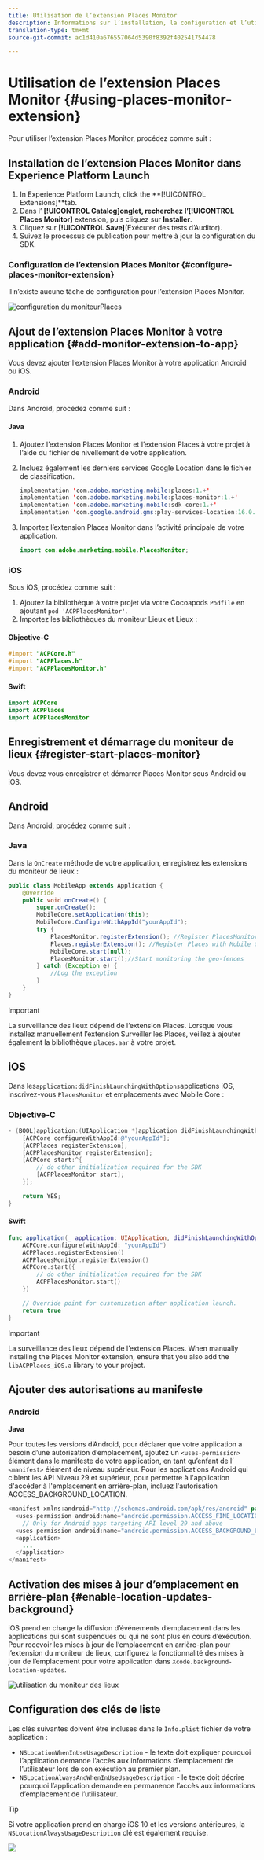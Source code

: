 ```yaml
---
title: Utilisation de l’extension Places Monitor
description: Informations sur l’installation, la configuration et l’utilisation de l’extension Places Monitor.
translation-type: tm+mt
source-git-commit: ac1d410a676557064d5390f8392f402541754478

---
```



# Utilisation de l’extension Places Monitor {#using-places-monitor-extension}

Pour utiliser l’extension Places Monitor, procédez comme suit :

## Installation de l’extension Places Monitor dans Experience Platform Launch

1. In Experience Platform Launch, click the **[!UICONTROL Extensions]**tab.
1. Dans l’ **[!UICONTROL Catalog]**onglet, recherchez l’**[!UICONTROL Places Monitor]** extension, puis cliquez sur **Installer**.
1. Cliquez sur **[!UICONTROL Save]**(Exécuter des tests d’Auditor).
1. Suivez le processus de publication pour mettre à jour la configuration du SDK.

### Configuration de l’extension Places Monitor {#configure-places-monitor-extension}

Il n’existe aucune tâche de configuration pour l’extension Places Monitor.

![configuration du moniteur](/help/assets/configure_places_monitor.png)Places ‌

## Ajout de l’extension Places Monitor à votre application {#add-monitor-extension-to-app}

Vous devez ajouter l’extension Places Monitor à votre application Android ou iOS.

### Android

Dans Android, procédez comme suit :

#### Java

1. Ajoutez l’extension Places Monitor et l’extension Places à votre projet à l’aide du fichier de nivellement de votre application.

1. Incluez également les derniers services Google Location dans le fichier de classification.

   ```java
   implementation 'com.adobe.marketing.mobile:places:1.+'
   implementation 'com.adobe.marketing.mobile:places-monitor:1.+'
   implementation 'com.adobe.marketing.mobile:sdk-core:1.+'
   implementation 'com.google.android.gms:play-services-location:16.0.0'
   ```

1. Importez l’extension Places Monitor dans l’activité principale de votre application.

   ```java
   import com.adobe.marketing.mobile.PlacesMonitor;
   ```

### iOS

Sous iOS, procédez comme suit :

1. Ajoutez la bibliothèque à votre projet via votre Cocoapods `Podfile` en ajoutant `pod 'ACPPlacesMonitor'`.
1. Importez les bibliothèques du moniteur Lieux et Lieux :

#### Objective-C

```objectivec
#import "ACPCore.h"
#import "ACPPlaces.h"
#import "ACPPlacesMonitor.h"
```

#### Swift

```swift
import ACPCore
import ACPPlaces
import ACPPlacesMonitor
```


## Enregistrement et démarrage du moniteur de lieux {#register-start-places-monitor}

Vous devez vous enregistrer et démarrer Places Monitor sous Android ou iOS.

## Android

Dans Android, procédez comme suit :

### Java

Dans la `OnCreate` méthode de votre application, enregistrez les extensions du moniteur de lieux :

```java
public class MobileApp extends Application {
    @Override
    public void onCreate() {
        super.onCreate();
        MobileCore.setApplication(this);
        MobileCore.ConfigureWithAppId("yourAppId");
        try {
            PlacesMonitor.registerExtension(); //Register PlacesMonitor with Mobile Core
            Places.registerExtension(); //Register Places with Mobile Core
            MobileCore.start(null);
            PlacesMonitor.start();//Start monitoring the geo-fences
        } catch (Exception e) {
            //Log the exception
        }
    }
}
```

>[!IMPORTANT]
>
>La surveillance des lieux dépend de l’extension Places. Lorsque vous installez manuellement l’extension Surveiller les Places, veillez à ajouter également la bibliothèque `places.aar` à votre projet.

## iOS

Dans les`application:didFinishLaunchingWithOptions`applications iOS, inscrivez-vous `PlacesMonitor` et emplacements avec Mobile Core :

### Objective-C

```objectivec
- (BOOL)application:(UIApplication *)application didFinishLaunchingWithOptions:(NSDictionary*)launchOptions {
    [ACPCore configureWithAppId:@"yourAppId"];
    [ACPPlaces registerExtension];
    [ACPPlacesMonitor registerExtension];
    [ACPCore start:^{            
        // do other initialization required for the SDK
        [ACPPlacesMonitor start];
    }];

    return YES;
}
```

#### Swift

```swift
func application(_ application: UIApplication, didFinishLaunchingWithOptions launchOptions: [UIApplication.LaunchOptionsKey: Any]?) -> Bool {
    ACPCore.configure(withAppId: "yourAppId")
    ACPPlaces.registerExtension()       
    ACPPlacesMonitor.registerExtension()
    ACPCore.start({
        // do other initialization required for the SDK
        ACPPlacesMonitor.start()
    })

    // Override point for customization after application launch.        
    return true
}
```

>[!IMPORTANT]
>
>La surveillance des lieux dépend de l’extension Places. When manually installing the Places Monitor extension, ensure that you also add the `libACPPlaces_iOS.a` library to your project.


## Ajouter des autorisations au manifeste

### Android

**Java**

Pour toutes les versions d’Android, pour déclarer que votre application a besoin d’une autorisation d’emplacement, ajoutez un `<uses-permission>` élément dans le manifeste de votre application, en tant qu’enfant de l’ `<manifest>` élément de niveau supérieur. Pour les applications Android qui ciblent les API Niveau 29 et supérieur, pour permettre à l&#39;application d&#39;accéder à l&#39;emplacement en arrière-plan, incluez l&#39;autorisation ACCESS_BACKGROUND_LOCATION.

```java
<manifest xmlns:android="http://schemas.android.com/apk/res/android" package="com.adobe.placesapp">
  <uses-permission android:name="android.permission.ACCESS_FINE_LOCATION" />
    // Only for Android apps targeting API level 29 and above
  <uses-permission android:name="android.permission.ACCESS_BACKGROUND_LOCATION" />
  <application>        
    ...    
  </application>
</manifest>
```


## Activation des mises à jour d’emplacement en arrière-plan {#enable-location-updates-background}

iOS prend en charge la diffusion d’événements d’emplacement dans les applications qui sont suspendues ou qui ne sont plus en cours d’exécution. Pour recevoir les mises à jour de l’emplacement en arrière-plan pour l’extension du moniteur de lieux, configurez la fonctionnalité des mises à jour de l’emplacement pour votre application dans `Xcode.background-location-updates`.

![utilisation du moniteur des lieux](/help/assets/using-the-places-monitor_1.png)

## Configuration des clés de liste

Les clés suivantes doivent être incluses dans le `Info.plist` fichier de votre application :

* `NSLocationWhenInUseUsageDescription` - le texte doit expliquer pourquoi l’application demande l’accès aux informations d’emplacement de l’utilisateur lors de son exécution au premier plan.
* `NSLocationAlwaysAndWhenInUseUsageDescription` - le texte doit décrire pourquoi l’application demande en permanence l’accès aux informations d’emplacement de l’utilisateur.

>[!TIP]
>
>Si votre application prend en charge iOS 10 et les versions antérieures, la `NSLocationAlwaysUsageDescription` clé est également requise.

![](/help/assets/using-the-places-monitor_2.png)
